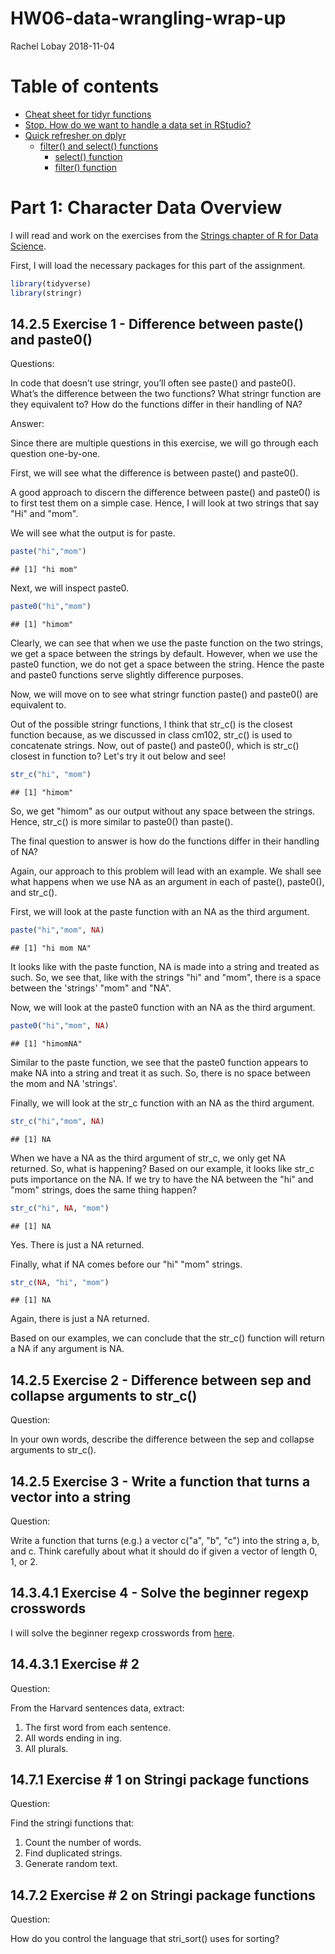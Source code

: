 HW06-data-wrangling-wrap-up
================
Rachel Lobay
2018-11-04

Table of contents
=================

-   [Cheat sheet for tidyr functions](#cheat-sheet-for-tidyr-functions)
-   [Stop. How do we want to handle a data set in RStudio?](#stop-how-do-we-want-to-handle-a-data-set-in-rstudio)
-   [Quick refresher on dplyr](#quick-refresher-on-dplyr)
    -   [filter() and select() functions](#filter-and-select-functions)
        -   [select() function](#select-function)
        -   [filter() function](#filter-function)

Part 1: Character Data Overview
===============================

I will read and work on the exercises from the [Strings chapter of R for Data Science](https://r4ds.had.co.nz/strings.html).

First, I will load the necessary packages for this part of the assignment.

``` r
library(tidyverse)
library(stringr)
```

14.2.5 Exercise 1 - Difference between paste() and paste0()
-----------------------------------------------------------

Questions:

In code that doesn’t use stringr, you’ll often see paste() and paste0(). What’s the difference between the two functions? What stringr function are they equivalent to? How do the functions differ in their handling of NA?

Answer:

Since there are multiple questions in this exercise, we will go through each question one-by-one.

First, we will see what the difference is between paste() and paste0().

A good approach to discern the difference between paste() and paste0() is to first test them on a simple case. Hence, I will look at two strings that say "Hi" and "mom".

We will see what the output is for paste.

``` r
paste("hi","mom")
```

    ## [1] "hi mom"

Next, we will inspect paste0.

``` r
paste0("hi","mom")
```

    ## [1] "himom"

Clearly, we can see that when we use the paste function on the two strings, we get a space between the strings by default. However, when we use the paste0 function, we do not get a space between the string. Hence the paste and paste0 functions serve slightly difference purposes.

Now, we will move on to see what stringr function paste() and paste0() are equivalent to.

Out of the possible stringr functions, I think that str\_c() is the closest function because, as we discussed in class cm102, str\_c() is used to concatenate strings. Now, out of paste() and paste0(), which is str\_c() closest in function to? Let's try it out below and see!

``` r
str_c("hi", "mom")
```

    ## [1] "himom"

So, we get "himom" as our output without any space between the strings. Hence, str\_c() is more similar to paste0() than paste().

The final question to answer is how do the functions differ in their handling of NA?

Again, our approach to this problem will lead with an example. We shall see what happens when we use NA as an argument in each of paste(), paste0(), and str\_c().

First, we will look at the paste function with an NA as the third argument.

``` r
paste("hi","mom", NA)
```

    ## [1] "hi mom NA"

It looks like with the paste function, NA is made into a string and treated as such. So, we see that, like with the strings "hi" and "mom", there is a space between the 'strings' "mom" and "NA".

Now, we will look at the paste0 function with an NA as the third argument.

``` r
paste0("hi","mom", NA)
```

    ## [1] "himomNA"

Similar to the paste function, we see that the paste0 function appears to make NA into a string and treat it as such. So, there is no space between the mom and NA 'strings'.

Finally, we will look at the str\_c function with an NA as the third argument.

``` r
str_c("hi","mom", NA)
```

    ## [1] NA

When we have a NA as the third argument of str\_c, we only get NA returned. So, what is happening? Based on our example, it looks like str\_c puts importance on the NA. If we try to have the NA between the "hi" and "mom" strings, does the same thing happen?

``` r
str_c("hi", NA, "mom")
```

    ## [1] NA

Yes. There is just a NA returned.

Finally, what if NA comes before our "hi" "mom" strings.

``` r
str_c(NA, "hi", "mom")
```

    ## [1] NA

Again, there is just a NA returned.

Based on our examples, we can conclude that the str\_c() function will return a NA if any argument is NA.

14.2.5 Exercise 2 - Difference between sep and collapse arguments to str\_c()
-----------------------------------------------------------------------------

Question:

In your own words, describe the difference between the sep and collapse arguments to str\_c().

14.2.5 Exercise 3 - Write a function that turns a vector into a string
----------------------------------------------------------------------

Question:

Write a function that turns (e.g.) a vector c("a", "b", "c") into the string a, b, and c. Think carefully about what it should do if given a vector of length 0, 1, or 2.

14.3.4.1 Exercise 4 - Solve the beginner regexp crosswords
----------------------------------------------------------

I will solve the beginner regexp crosswords from [here](https://regexcrossword.com/challenges/beginner).

14.4.3.1 Exercise \# 2
----------------------

Question:

From the Harvard sentences data, extract:

1.  The first word from each sentence.
2.  All words ending in ing.
3.  All plurals.

14.7.1 Exercise \# 1 on Stringi package functions
-------------------------------------------------

Question:

Find the stringi functions that:

1.  Count the number of words.
2.  Find duplicated strings.
3.  Generate random text.

14.7.2 Exercise \# 2 on Stringi package functions
-------------------------------------------------

Question:

How do you control the language that stri\_sort() uses for sorting?

